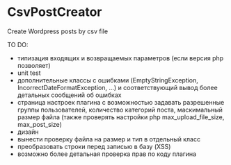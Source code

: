 # CsvPostCreator
Create Wordpress posts by csv file

TO DO:
 - типизация входящих и возвращаемых параметров (если версия php позволяет)
 - unit test
 - дополнительные классы с ошибками (EmptyStringException, IncorrectDateFormatException, ...) и соответствующий вывод более детальных сообщений об ошибках
 - страница настроек плагина с возможностью задавать разрешенные группы пользователей, количество категорий поста, маскимальный размер файла (также проверять настройки php max_upload_file_size, max_post_size)
 - дизайн
 - вынести проверку файла на размер и тип в отдельный класс
 - преобразовать строки перед записью в базу (XSS)
 - возможно более детальная проверка прав по коду плагина
 
